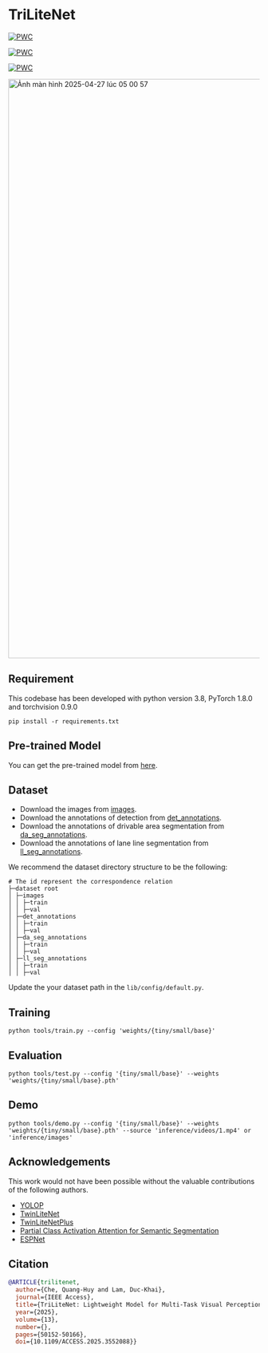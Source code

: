 # TriLiteNet

	
[![PWC](https://img.shields.io/endpoint.svg?url=https://paperswithcode.com/badge/trilitenet-lightweight-model-for-multi-task/traffic-object-detection-on-bdd100k-val)](https://paperswithcode.com/sota/traffic-object-detection-on-bdd100k-val?p=trilitenet-lightweight-model-for-multi-task)
	
[![PWC](https://img.shields.io/endpoint.svg?url=https://paperswithcode.com/badge/trilitenet-lightweight-model-for-multi-task/drivable-area-detection-on-bdd100k-val)](https://paperswithcode.com/sota/drivable-area-detection-on-bdd100k-val?p=trilitenet-lightweight-model-for-multi-task)
	
[![PWC](https://img.shields.io/endpoint.svg?url=https://paperswithcode.com/badge/trilitenet-lightweight-model-for-multi-task/lane-detection-on-bdd100k-val)](https://paperswithcode.com/sota/lane-detection-on-bdd100k-val?p=trilitenet-lightweight-model-for-multi-task)

<img width="1161" alt="Ảnh màn hình 2025-04-27 lúc 05 00 57" src="https://github.com/user-attachments/assets/b57d9590-b57d-475d-a93f-cfef960f9669" />


## Requirement

This codebase has been developed with python version 3.8, PyTorch 1.8.0 and torchvision 0.9.0

```setup
pip install -r requirements.txt
```



## Pre-trained Model
You can get the pre-trained model from <a href="https://drive.google.com/drive/folders/1wLZqemCxxzwiFeFUGY1zMaqcKoQLHFyK?usp=sharing">here</a>.


## Dataset
- Download the images from [images](https://bdd-data.berkeley.edu/).
- Download the annotations of detection from [det_annotations](https://drive.google.com/file/d/1Ge-R8NTxG1eqd4zbryFo-1Uonuh0Nxyl/view?usp=sharing). 
- Download the annotations of drivable area segmentation from [da_seg_annotations](https://drive.google.com/file/d/1xy_DhUZRHR8yrZG3OwTQAHhYTnXn7URv/view?usp=sharing). 
- Download the annotations of lane line segmentation from [ll_seg_annotations](https://drive.google.com/file/d/1lDNTPIQj_YLNZVkksKM25CvCHuquJ8AP/view?usp=sharing). 

We recommend the dataset directory structure to be the following:

```
# The id represent the correspondence relation
├─dataset root
│ ├─images
│ │ ├─train
│ │ ├─val
│ ├─det_annotations
│ │ ├─train
│ │ ├─val
│ ├─da_seg_annotations
│ │ ├─train
│ │ ├─val
│ ├─ll_seg_annotations
│ │ ├─train
│ │ ├─val
```

Update the your dataset path in the `lib/config/default.py`.

## Training

```shell
python tools/train.py --config 'weights/{tiny/small/base}'
```
## Evaluation

```shell
python tools/test.py --config '{tiny/small/base}' --weights 'weights/{tiny/small/base}.pth'
```
## Demo

```shell
python tools/demo.py --config '{tiny/small/base}' --weights 'weights/{tiny/small/base}.pth' --source 'inference/videos/1.mp4' or 'inference/images'
```


## Acknowledgements

This work would not have been possible without the valuable contributions of the following authors.


* [YOLOP](https://github.com/hustvl/YOLOP)
* [TwinLiteNet](https://github.com/chequanghuy/TwinLiteNet)
* [TwinLiteNetPlus](https://github.com/chequanghuy/TwinLiteNetPlus)
* [Partial Class Activation Attention for Semantic Segmentation](https://github.com/lsa1997/PCAA)
* [ESPNet](https://github.com/sacmehta/ESPNet)

## Citation

```BibTeX
@ARTICLE{trilitenet,
  author={Che, Quang-Huy and Lam, Duc-Khai},
  journal={IEEE Access}, 
  title={TriLiteNet: Lightweight Model for Multi-Task Visual Perception}, 
  year={2025},
  volume={13},
  number={},
  pages={50152-50166},
  doi={10.1109/ACCESS.2025.3552088}}

```

